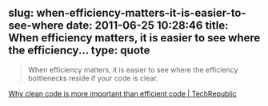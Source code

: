 slug: when-efficiency-matters-it-is-easier-to-see-where
date: 2011-06-25 10:28:46
title: When efficiency matters, it is easier to see where the efficiency...
type: quote
---

> When efficiency matters, it is easier to see where the efficiency bottlenecks reside if your code is clear.

[Why clean code is more important than efficient code | TechRepublic](http://m.techrepublic.com/blog/programming-and-development/why-clean-code-is-more-important-than-efficient-code/4284)
